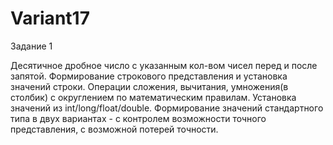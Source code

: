 # Variant17
Задание 1

Десятичное дробное число с указанным кол-вом чисел перед и после запятой.
Формирование строкового представления и установка значений строки.
Операции сложения, вычитания, умножения(в столбик) с округлением по математическим правилам.
Установка значений из int/long/float/double.
Формирование значений стандартного типа в двух вариантах - с контролем возможности точного представления, с возможной потерей точности.

